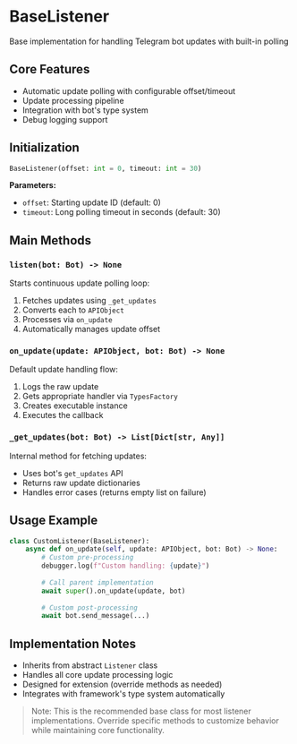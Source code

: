 # BaseListener

Base implementation for handling Telegram bot updates with built-in polling

## Core Features
- Automatic update polling with configurable offset/timeout
- Update processing pipeline
- Integration with bot's type system
- Debug logging support

## Initialization

```python
BaseListener(offset: int = 0, timeout: int = 30)
```

**Parameters:**
- `offset`: Starting update ID (default: 0)
- `timeout`: Long polling timeout in seconds (default: 30)

## Main Methods

### `listen(bot: Bot) -> None`
Starts continuous update polling loop:
1. Fetches updates using `_get_updates`
2. Converts each to `APIObject`
3. Processes via `on_update`
4. Automatically manages update offset

### `on_update(update: APIObject, bot: Bot) -> None`
Default update handling flow:
1. Logs the raw update
2. Gets appropriate handler via `TypesFactory`
3. Creates executable instance
4. Executes the callback

### `_get_updates(bot: Bot) -> List[Dict[str, Any]]`
Internal method for fetching updates:
- Uses bot's `get_updates` API
- Returns raw update dictionaries
- Handles error cases (returns empty list on failure)

## Usage Example

```python
class CustomListener(BaseListener):
    async def on_update(self, update: APIObject, bot: Bot) -> None:
        # Custom pre-processing
        debugger.log(f"Custom handling: {update}")
        
        # Call parent implementation
        await super().on_update(update, bot)
        
        # Custom post-processing
        await bot.send_message(...)
```

## Implementation Notes
- Inherits from abstract `Listener` class
- Handles all core update processing logic
- Designed for extension (override methods as needed)
- Integrates with framework's type system automatically

> Note: This is the recommended base class for most listener implementations. Override specific methods to customize behavior while maintaining core functionality.
